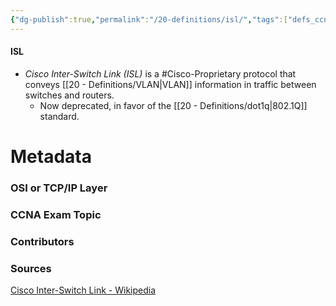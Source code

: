 ```yaml
---
{"dg-publish":true,"permalink":"/20-definitions/isl/","tags":["defs_ccna"]}
---
```


#### ISL
- *Cisco Inter-Switch Link (ISL)* is a #Cisco-Proprietary protocol that conveys [[20 - Definitions/VLAN\|VLAN]] information in traffic between switches and routers.
	- Now deprecated, in favor of the [[20 - Definitions/dot1q\|802.1Q]] standard.







# Metadata
### OSI or TCP/IP Layer

### CCNA Exam Topic

### Contributors

### Sources
[Cisco Inter-Switch Link - Wikipedia](https://en.wikipedia.org/wiki/Cisco_Inter-Switch_Link)
